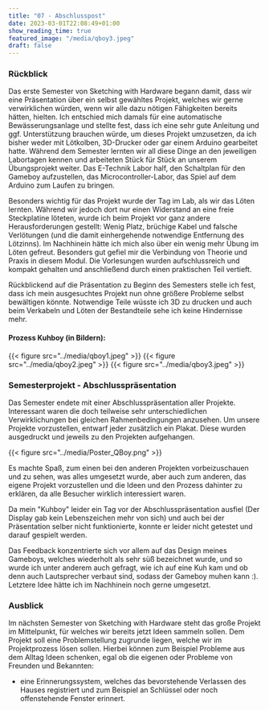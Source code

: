 ```yaml
---
title: "07 - Abschlusspost"
date: 2023-03-01T22:08:49+01:00
show_reading_time: true
featured_image: "/media/qboy3.jpeg"
draft: false
---
```


###  Rückblick
Das erste Semester von Sketching with Hardware begann damit, dass wir eine Präsentation über ein selbst gewähltes Projekt, welches wir gerne verwirklichen würden, wenn wir alle dazu nötigen Fähigkeiten bereits hätten, hielten. Ich entschied mich damals für eine automatische Bewässerungsanlage und stellte fest, dass ich eine sehr gute Anleitung und ggf. Unterstützung brauchen würde, um dieses Projekt umzusetzen, da ich bisher weder mit Lötkolben, 3D-Drucker oder gar einem Arduino gearbeitet hatte.
Während dem Semester lernten wir all diese Dinge an den jeweiligen Labortagen kennen und arbeiteten Stück für Stück an unserem Übungsprojekt weiter. Das E-Technik Labor half, den Schaltplan für den Gameboy aufzustellen, das Microcontroller-Labor, das Spiel auf dem Arduino zum Laufen zu bringen. 

Besonders wichtig für das Projekt wurde der Tag im Lab, als wir das Löten lernten. Während wir jedoch dort nur einen Widerstand an eine freie Steckplatine löteten, wurde ich beim Projekt vor ganz andere Herausforderungen gestellt: Wenig Platz, brüchige Kabel und falsche Verlötungen (und die damit einhergehende notwendige Entfernung des Lötzinns). Im Nachhinein hätte ich mich also über ein wenig mehr Übung im Löten gefreut. Besonders gut gefiel mir die Verbindung von Theorie und Praxis in diesem Modul. Die Vorlesungen wurden aufschlussreich und kompakt gehalten und anschließend durch einen praktischen Teil vertieft.

Rückblickend auf die Präsentation zu Beginn des Semesters stelle ich fest, dass ich mein ausgesuchtes Projekt nun ohne größere Probleme selbst bewältigen könnte. Notwendige Teile wüsste ich 3D zu drucken und auch beim Verkabeln und Löten der Bestandteile sehe ich keine Hindernisse mehr.

#### Prozess Kuhboy (in Bildern):

{{< figure src="../media/qboy1.jpeg" >}}
{{< figure src="../media/qboy2.jpeg" >}}
{{< figure src="../media/qboy3.jpeg" >}}


### Semesterprojekt - Abschlusspräsentation

Das Semester endete mit einer Abschlusspräsentation aller Projekte. Interessant waren die doch teilweise sehr unterschiedlichen Verwirklichungen bei gleichen Rahmenbedingungen anzusehen. Um unsere Projekte vorzustellen, entwarf jeder zusätzlich ein Plakat. Diese wurden ausgedruckt und jeweils zu den Projekten aufgehangen.

{{< figure src="../media/Poster_QBoy.png" >}}

Es machte Spaß, zum einen bei den anderen Projekten vorbeizuschauen und zu sehen, was alles umgesetzt wurde, aber auch zum anderen, das eigene Projekt vorzustellen und die Ideen und den Prozess dahinter zu erklären, da alle Besucher wirklich interessiert waren.

Da mein "Kuhboy" leider ein Tag vor der Abschlusspräsentation ausfiel (Der Display gab kein Lebenszeichen mehr von sich) und auch bei der Präsentation selber nicht funktionierte, konnte er leider nicht getestet und darauf gespielt werden.

Das Feedback konzentrierte sich vor allem auf das Design meines Gameboys, welches wiederholt als sehr süß bezeichnet wurde, und so wurde ich unter anderem auch gefragt, wie ich auf eine Kuh kam und ob denn auch Lautsprecher verbaut sind, sodass der Gameboy muhen kann :). Letztere Idee hätte ich im Nachhinein noch gerne umgesetzt.


### Ausblick

Im nächsten Semester von Sketching with Hardware steht das große Projekt im Mittelpunkt, für welches wir bereits jetzt Ideen sammeln sollen. Dem Projekt soll eine Problemstellung zugrunde liegen, welche wir im Projektprozess lösen sollen.
Hierbei können zum Beispiel Probleme aus dem Alltag Ideen schenken, egal ob die eigenen oder Probleme von Freunden und Bekannten:
- eine Erinnerungssystem, welches das bevorstehende Verlassen des Hauses registriert und zum Beispiel an Schlüssel oder noch offenstehende Fenster erinnert.
